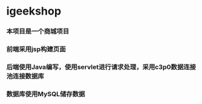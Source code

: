 # igeekshop
### 本项目是一个商城项目
### 前端采用jsp构建页面
### 后端使用Java编写，使用servlet进行请求处理，采用c3p0数据连接池连接数据库
### 数据库使用MySQL储存数据
